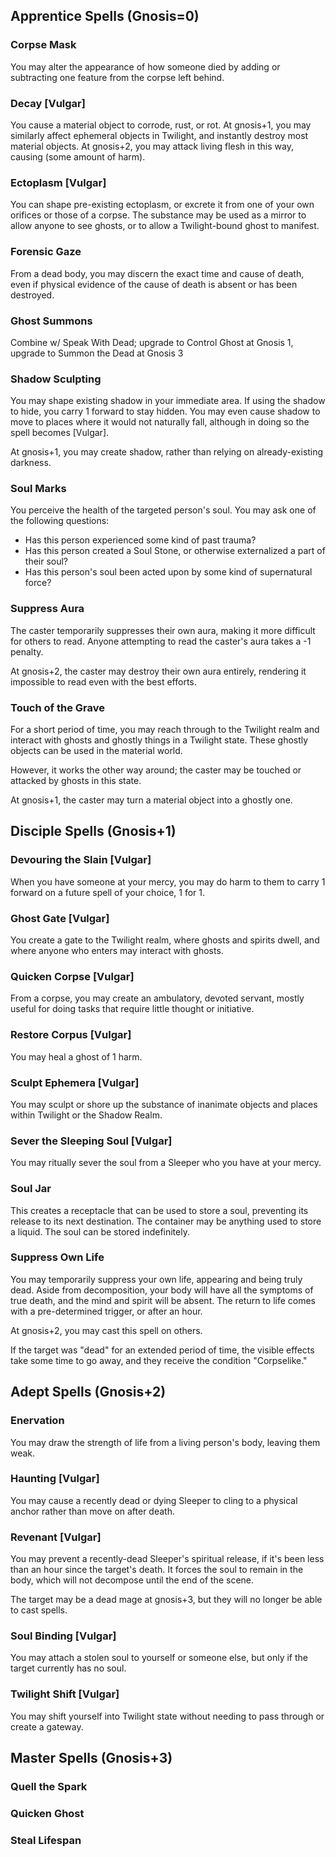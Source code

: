 ## Apprentice Spells (Gnosis=0)

### Corpse Mask

You may alter the appearance of how someone died by adding or subtracting one feature from the corpse left behind.

### Decay [Vulgar]

You cause a material object to corrode, rust, or rot. At gnosis+1, you may similarly affect ephemeral objects in Twilight, and instantly destroy most material objects. At gnosis+2, you may attack living flesh in this way, causing (some amount of harm).

### Ectoplasm [Vulgar]

You can shape pre-existing ectoplasm, or excrete it from one of your own orifices or those of a corpse. The substance may be used as a mirror to allow anyone to see ghosts, or to allow a Twilight-bound ghost to manifest.

### Forensic Gaze

From a dead body, you may discern the exact time and cause of death, even if physical evidence of the cause of death is absent or has been destroyed.

### Ghost Summons



Combine w/ Speak With Dead; upgrade to Control Ghost at Gnosis 1, upgrade to Summon the Dead at Gnosis 3

### Shadow Sculpting

You may shape existing shadow in your immediate area. If using the shadow to hide, you carry 1 forward to stay hidden. You may even cause shadow to move to places where it would not naturally fall, although in doing so the spell becomes [Vulgar].

At gnosis+1, you may create shadow, rather than relying on already-existing darkness.

### Soul Marks

You perceive the health of the targeted person's soul. You may ask one of the following questions:

* Has this person experienced some kind of past trauma?
* Has this person created a Soul Stone, or otherwise externalized a part of their soul?
* Has this person's soul been acted upon by some kind of supernatural force?

### Suppress Aura

The caster temporarily suppresses their own aura, making it more difficult for others to read. Anyone attempting to read the caster's aura takes a -1 penalty.

At gnosis+2, the caster may destroy their own aura entirely, rendering it impossible to read even with the best efforts.

### Touch of the Grave

For a short period of time, you may reach through to the Twilight realm and interact with ghosts and ghostly things in a Twilight state. These ghostly objects can be used in the material world.

However, it works the other way around; the caster may be touched or attacked by ghosts in this state.

At gnosis+1, the caster may turn a material object into a ghostly one.

## Disciple Spells (Gnosis+1)

### Devouring the Slain [Vulgar]

When you have someone at your mercy, you may do harm to them to carry 1 forward on a future spell of your choice, 1 for 1.

### Ghost Gate [Vulgar]

You create a gate to the Twilight realm, where ghosts and spirits dwell, and where anyone who enters may interact with ghosts.

### Quicken Corpse [Vulgar]

From a corpse, you may create an ambulatory, devoted servant, mostly useful for doing tasks that require little thought or initiative.

### Restore Corpus [Vulgar]

You may heal a ghost of 1 harm.

### Sculpt Ephemera [Vulgar]

You may sculpt or shore up the substance of inanimate objects and places within Twilight or the Shadow Realm.

### Sever the Sleeping Soul [Vulgar]

You may ritually sever the soul from a Sleeper who you have at your mercy.

### Soul Jar

This creates a receptacle that can be used to store a soul, preventing its release to its next destination. The container may be anything used to store a liquid. The soul can be stored indefinitely.

### Suppress Own Life

You may temporarily suppress your own life, appearing and being truly dead. Aside from decomposition, your body will have all the symptoms of true death, and the mind and spirit will be absent. The return to life comes with a pre-determined trigger, or after an hour.

At gnosis+2, you may cast this spell on others.

If the target was "dead" for an extended period of time, the visible effects take some time to go away, and they receive the condition "Corpselike."

## Adept Spells (Gnosis+2)

### Enervation

You may draw the strength of life from a living person's body, leaving them weak.

### Haunting [Vulgar]

You may cause a recently dead or dying Sleeper to cling to a physical anchor rather than move on after death.

### Revenant [Vulgar]

You may prevent a recently-dead Sleeper's spiritual release, if it's been less than an hour since the target's death. It forces the soul to remain in the body, which will not decompose until the end of the scene.

The target may be a dead mage at gnosis+3, but they will no longer be able to cast spells.

### Soul Binding [Vulgar]

You may attach a stolen soul to yourself or someone else, but only if the target currently has no soul.

### Twilight Shift [Vulgar]

You may shift yourself into Twilight state without needing to pass through or create a gateway.

## Master Spells (Gnosis+3)

### Quell the Spark

### Quicken Ghost

### Steal Lifespan
